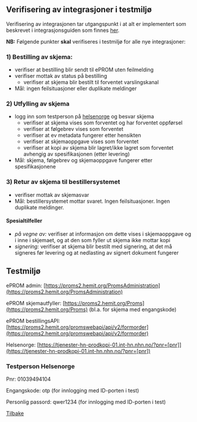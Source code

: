 
## Verifisering av integrasjoner i testmiljø

Verifisering av integrasjonen tar utgangspunkt i at alt er implementert som beskrevet i integrasjonsguiden som finnes [her](Integrasjonsguide). 

__NB:__ Følgende punkter __skal__ verifiseres i testmiljø for alle nye integrasjoner:

### 1) Bestilling av skjema:
- verifiser at bestilling blir sendt til ePROM uten feilmelding
- verifiser mottak av status på bestilling 
  - verifiser at skjema blir bestilt til forventet varslingskanal 
- Mål: ingen feilsituasjoner eller duplikate meldinger

### 2) Utfylling av skjema
- logg inn som testperson på [helsenorge](https://tjenester-hn-prodkopi-01.int-hn.nhn.no/?pnr=[pnr]) og besvar skjema 
  - verifiser at skjema vises som forventet og har forventet oppførsel   
  - verifiser at følgebrev vises som forventet
  - verifiser at ev metadata fungerer etter hensikten
  - verifiser at skjemaoppgave vises som forventet
  - verifiser at kopi av skjema blir lagret/ikke lagret som forventet avhengig av spesifikasjonen (etter levering)
- Mål: skjema, følgebrev og skjemaoppgave fungerer etter spesifikasjonene

### 3) Retur av skjema til bestillersystemet
- verifiser mottak av skjemasvar
- Mål: bestillersystemet mottar svaret. Ingen feilsituasjoner. Ingen duplikate meldinger.

#### Spesialtilfeller
  - _på vegne av:_ verifiser at informasjon om dette vises i skjemaoppgave og i inne i skjemaet, og at den som fyller ut skjema ikke mottar kopi
  - _signering:_ verifiser at skjema blir bestilt med signering, at det må signeres før levering og at nedlasting av signert dokument fungerer

## Testmiljø

ePROM admin: [https://proms2.hemit.org/PromsAdministration](https://proms2.hemit.org/PromsAdministration)

ePROM skjemautfyller: [https://proms2.hemit.org/Proms](https://proms2.hemit.org/Proms) (bl.a. for skjema med engangskode)

ePROM bestillingsAPI: [https://proms2.hemit.org/promswebapi/api/v2/formorder](https://proms2.hemit.org/promswebapi/api/v2/formorder)

Helsenorge: [https://tjenester-hn-prodkopi-01.int-hn.nhn.no/?pnr=[pnr]](https://tjenester-hn-prodkopi-01.int-hn.nhn.no/?pnr=[pnr])

### Testperson Helsenorge
Pnr: 01039494104

Engangskode: otp (for innlogging med ID-porten i test)

Personlig passord: qwer1234 (for innlogging med ID-porten i test)

[Tilbake](./)
